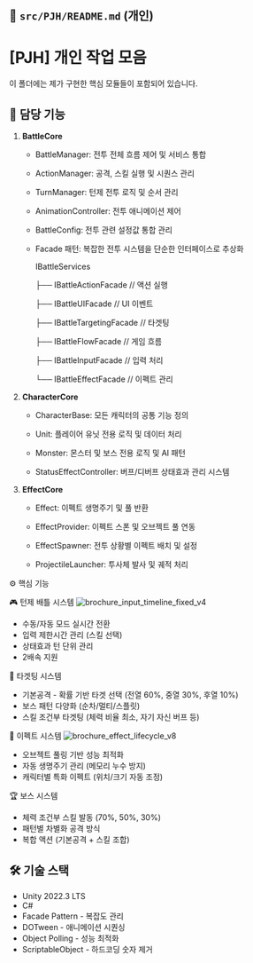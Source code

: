 ## 📄 `src/PJH/README.md` (개인)

# [PJH] 개인 작업 모음
이 폴더에는 제가 구현한 핵심 모듈들이 포함되어 있습니다.

## 📌 담당 기능
1. **BattleCore**

   - BattleManager: 전투 전체 흐름 제어 및 서비스 통합
   
   - ActionManager: 공격, 스킬 실행 및 시퀀스 관리
   
   - TurnManager: 턴제 전투 로직 및 순서 관리
   
   - AnimationController: 전투 애니메이션 제어
   
   - BattleConfig: 전투 관련 설정값 통합 관리
   
   - Facade 패턴: 복잡한 전투 시스템을 단순한 인터페이스로 추상화
   

     IBattleServices
   
      ├── IBattleActionFacade    // 액션 실행
   
      ├── IBattleUIFacade        // UI 이벤트
   
      ├── IBattleTargetingFacade // 타겟팅
   
      ├── IBattleFlowFacade      // 게임 흐름
   
      ├── IBattleInputFacade     // 입력 처리
   
      └── IBattleEffectFacade    // 이펙트 관리

3. **CharacterCore**
 
   - CharacterBase: 모든 캐릭터의 공통 기능 정의
   
   - Unit: 플레이어 유닛 전용 로직 및 데이터 처리
   
   - Monster: 몬스터 및 보스 전용 로직 및 AI 패턴
   
   - StatusEffectController: 버프/디버프 상태효과 관리 시스템

5. **EffectCore**
 
   - Effect: 이펙트 생명주기 및 풀 반환
   
   - EffectProvider: 이펙트 스폰 및 오브젝트 풀 연동
   
   - EffectSpawner: 전투 상황별 이펙트 배치 및 설정
   
   - ProjectileLauncher: 투사체 발사 및 궤적 처리
  
⚙️ 핵심 기능

🎮 턴제 배틀 시스템
![brochure_input_timeline_fixed_v4](https://github.com/user-attachments/assets/ba65a9f6-ca16-4694-9604-42228f066697)


- 수동/자동 모드 실시간 전환
- 입력 제한시간 관리 (스킬 선택)
- 상태효과 턴 단위 관리
- 2배속 지원

🤖 타겟팅 시스템

- 기본공격 - 확률 기반 타겟 선택 (전열 60%, 중열 30%, 후열 10%)
- 보스 패턴 다양화 (순차/멀티/스플릿)
- 스킬 조건부 타겟팅 (체력 비율 최소, 자기 자신 버프 등)

🎨 이펙트 시스템
![brochure_effect_lifecycle_v8](https://github.com/user-attachments/assets/44c19cad-44d0-4cd9-9d36-4b8cdc830089)

- 오브젝트 풀링 기반 성능 최적화
- 자동 생명주기 관리 (메모리 누수 방지)
- 캐릭터별 특화 이펙트 (위치/크기 자동 조정)

🏆 보스 시스템

- 체력 조건부 스킬 발동 (70%, 50%, 30%)
- 패턴별 차별화 공격 방식
- 복합 액션 (기본공격 + 스킬 조합)

## 🛠 기술 스택
- Unity 2022.3 LTS
- C#
- Facade Pattern - 복잡도 관리
- DOTween - 애니메이션 시퀀싱
- Object Polling - 성능 최적화
- ScriptableObject - 하드코딩 숫자 제거
